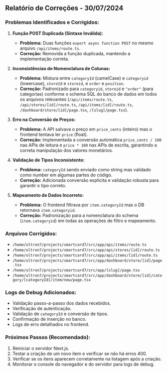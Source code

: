## Relatório de Correções - 30/07/2024

### Problemas Identificados e Corrigidos:

1.  **Função POST Duplicada (Sintaxe Inválida):**
    *   **Problema:** Duas funções `export async function POST` no mesmo arquivo `/api/items/route.ts`.
    *   **Correção:** Removida a função duplicada, mantendo a implementação correta.

2.  **Inconsistências de Nomenclatura de Colunas:**
    *   **Problema:** Mistura entre `categoryId` (camelCase) e `categoryid` (lowercase), `storeId` e `storeid`, e `order` e `position`.
    *   **Correção:** Padronizado para `categoryid`, `storeid` e `"order"` (para categorias) conforme o schema SQL do banco de dados em todos os arquivos relevantes (`/api/items/route.ts`, `/api/stores/[id]/route.ts`, `/api/items/[id]/route.ts`, `/dashboard/store/[id]/page.tsx`, `/[slug]/page.tsx`).

3.  **Erro na Conversão de Preços:**
    *   **Problema:** A API salvava o preço em `price_cents` (inteiro) mas o frontend tentava ler `price` (float).
    *   **Correção:** Implementada a conversão automática `price_cents / 100` nas APIs de leitura e `price * 100` nas APIs de escrita, garantindo a correta manipulação dos valores monetários.

4.  **Validação de Tipos Inconsistente:**
    *   **Problema:** `categoryId` sendo enviado como string mas validado como number em algumas partes do código.
    *   **Correção:** Adicionada conversão explícita e validação robusta para garantir o tipo correto.

5.  **Mapeamento de Dados Incorreto:**
    *   **Problema:** O frontend filtrava por `item.categoryId` mas o DB retornava `item.categoryid`.
    *   **Correção:** Padronização para a nomenclatura do schema (`item.categoryid`) em todas as operações de filtro e mapeamento.

### Arquivos Corrigidos:

*   `/home/ultron7/projects/smartcard7/src/app/api/items/route.ts`
*   `/home/ultron7/projects/smartcard7/src/app/api/stores/[id]/route.ts`
*   `/home/ultron7/projects/smartcard7/src/app/api/items/[id]/route.ts`
*   `/home/ultron7/projects/smartcard7/src/app/dashboard/store/[id]/page.tsx`
*   `/home/ultron7/projects/smartcard7/src/app/[slug]/page.tsx`
*   `/home/ultron7/projects/smartcard7/src/app/dashboard/store/[id]/category/[categoryId]/item/new/page.tsx`

### Logs de Debug Adicionados:

*   Validação passo-a-passo dos dados recebidos.
*   Verificação de autenticação.
*   Validação de `categoryId` e conversão de tipos.
*   Confirmação de inserção no banco.
*   Logs de erro detalhados no frontend.

### Próximos Passos (Recomendado):

1.  Reiniciar o servidor Next.js.
2.  Testar a criação de um novo item e verificar se não há erros 400.
3.  Verificar se os itens aparecem corretamente na listagem após a criação.
4.  Monitorar o console do navegador e do servidor para logs de debug.
